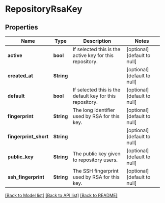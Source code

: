 # RepositoryRsaKey

## Properties
Name | Type | Description | Notes
------------ | ------------- | ------------- | -------------
**active** | **bool** | If selected this is the active key for this repository. | [optional] [default to null]
**created_at** | **String** |  | [optional] [default to null]
**default** | **bool** | If selected this is the default key for this repository. | [optional] [default to null]
**fingerprint** | **String** | The long identifier used by RSA for this key. | [optional] [default to null]
**fingerprint_short** | **String** |  | [optional] [default to null]
**public_key** | **String** | The public key given to repository users. | [optional] [default to null]
**ssh_fingerprint** | **String** | The SSH fingerprint used by RSA for this key. | [optional] [default to null]

[[Back to Model list]](../README.md#documentation-for-models) [[Back to API list]](../README.md#documentation-for-api-endpoints) [[Back to README]](../README.md)



